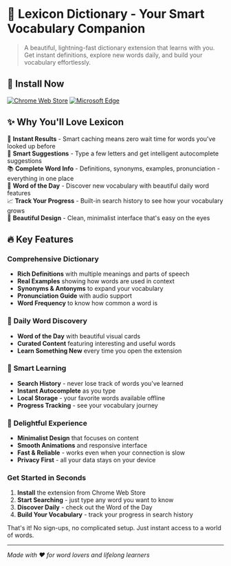 # 📖 Lexicon Dictionary - Your Smart Vocabulary Companion

> A beautiful, lightning-fast dictionary extension that learns with you. Get instant definitions, explore new words daily, and build your vocabulary effortlessly.

## 🚀 Install Now

[![Chrome Web Store](https://img.shields.io/badge/Chrome-Install-4285F4?style=for-the-badge&logo=googlechrome&logoColor=white)](https://chromewebstore.google.com/detail/lexicon/ecjhibfihcgalgmeainnjemfcdlmaldm)
[![Microsoft Edge](https://img.shields.io/badge/Edge-Install-0078D4?style=for-the-badge&logo=microsoftedge&logoColor=white)](https://microsoftedge.microsoft.com/addons/detail/dictionary-dubeytech/ohennnffikahbbihomgmkflmljfggiad)

## ✨ Why You'll Love Lexicon

🚀 **Instant Results** - Smart caching means zero wait time for words you've looked up before  
🎯 **Smart Suggestions** - Type a few letters and get intelligent autocomplete suggestions  
📚 **Complete Word Info** - Definitions, synonyms, examples, pronunciation - everything in one place  
🌟 **Word of the Day** - Discover new vocabulary with beautiful daily word features  
📈 **Track Your Progress** - Built-in search history to see how your vocabulary grows  
🎨 **Beautiful Design** - Clean, minimalist interface that's easy on the eyes

## 🔥 Key Features

### **Comprehensive Dictionary**

- **Rich Definitions** with multiple meanings and parts of speech
- **Real Examples** showing how words are used in context
- **Synonyms & Antonyms** to expand your vocabulary
- **Pronunciation Guide** with audio support
- **Word Frequency** to know how common a word is

### 🌟 **Daily Word Discovery**

- **Word of the Day** with beautiful visual cards
- **Curated Content** featuring interesting and useful words
- **Learn Something New** every time you open the extension

### 🧠 **Smart Learning**

- **Search History** - never lose track of words you've learned
- **Instant Autocomplete** as you type
- **Local Storage** - your favorite words available offline
- **Progress Tracking** - see your vocabulary journey

### 🎨 **Delightful Experience**

- **Minimalist Design** that focuses on content
- **Smooth Animations** and responsive interface
- **Fast & Reliable** - works even when your connection is slow
- **Privacy First** - all your data stays on your device

### Get Started in Seconds

1. **Install** the extension from Chrome Web Store
2. **Start Searching** - just type any word you want to know
3. **Discover Daily** - check out the Word of the Day
4. **Build Your Vocabulary** - track your progress in search history

That's it! No sign-ups, no complicated setup. Just instant access to a world of words.

---

_Made with ❤️ for word lovers and lifelong learners_
